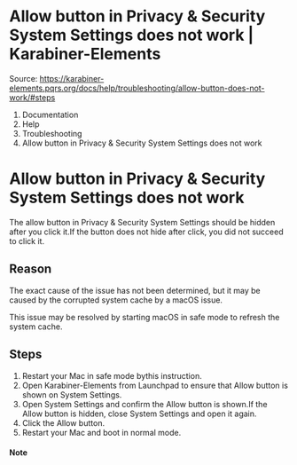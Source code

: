 # Allow button in Privacy & Security System Settings does not work | Karabiner-Elements

Source: https://karabiner-elements.pqrs.org/docs/help/troubleshooting/allow-button-does-not-work/#steps

1. Documentation
1. Help
1. Troubleshooting
1. Allow button in Privacy & Security System Settings does not work

# Allow button in Privacy & Security System Settings does not work

The allow button in Privacy & Security System Settings should be hidden after you click it.If the button does not hide after click, you did not succeed to click it.

## Reason

The exact cause of the issue has not been determined, but it may be caused by the corrupted system cache by a macOS issue.

This issue may be resolved by starting macOS in safe mode to refresh the system cache.

## Steps

1. Restart your Mac in safe mode bythis instruction.
1. Open Karabiner-Elements from Launchpad to ensure that Allow button is shown on System Settings.
1. Open System Settings and confirm the Allow button is shown.If the Allow button is hidden, close System Settings and open it again.
1. Click the Allow button.
1. Restart your Mac and boot in normal mode.

#### Note

